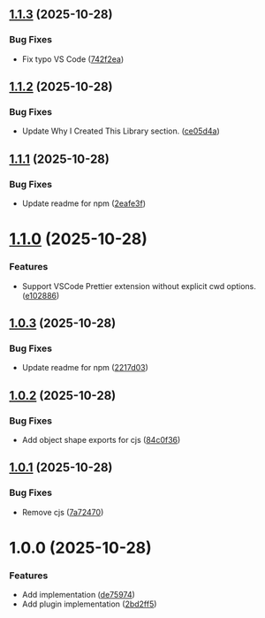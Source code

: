 ## [1.1.3](https://github.com/harryplusplus/prettier-plugin-sql-exec/compare/v1.1.2...v1.1.3) (2025-10-28)


### Bug Fixes

* Fix typo VS Code ([742f2ea](https://github.com/harryplusplus/prettier-plugin-sql-exec/commit/742f2eaef70a30800bb0d945c51f7ffca6aece60))

## [1.1.2](https://github.com/harryplusplus/prettier-plugin-sql-exec/compare/v1.1.1...v1.1.2) (2025-10-28)


### Bug Fixes

* Update Why I Created This Library section. ([ce05d4a](https://github.com/harryplusplus/prettier-plugin-sql-exec/commit/ce05d4a8924d2bf3f3d9a7e26c28d88438db241e))

## [1.1.1](https://github.com/harryplusplus/prettier-plugin-sql-exec/compare/v1.1.0...v1.1.1) (2025-10-28)


### Bug Fixes

* Update readme for npm ([2eafe3f](https://github.com/harryplusplus/prettier-plugin-sql-exec/commit/2eafe3f05420ca233aaa8df1c6efa0979947fbf5))

# [1.1.0](https://github.com/harryplusplus/prettier-plugin-sql-exec/compare/v1.0.3...v1.1.0) (2025-10-28)


### Features

* Support VSCode Prettier extension without explicit cwd options. ([e102886](https://github.com/harryplusplus/prettier-plugin-sql-exec/commit/e102886fef63974287dcc1768e5b74d16d32abb5))

## [1.0.3](https://github.com/harryplusplus/prettier-plugin-sql-exec/compare/v1.0.2...v1.0.3) (2025-10-28)


### Bug Fixes

* Update readme for npm ([2217d03](https://github.com/harryplusplus/prettier-plugin-sql-exec/commit/2217d0356e91ae0fb91a462f139cdb8cc5d023b3))

## [1.0.2](https://github.com/harryplusplus/prettier-plugin-sql-exec/compare/v1.0.1...v1.0.2) (2025-10-28)


### Bug Fixes

* Add object shape exports for cjs ([84c0f36](https://github.com/harryplusplus/prettier-plugin-sql-exec/commit/84c0f36db1bf10bebe764be1add08c7829361e93))

## [1.0.1](https://github.com/harryplusplus/prettier-plugin-sql-exec/compare/v1.0.0...v1.0.1) (2025-10-28)


### Bug Fixes

* Remove cjs ([7a72470](https://github.com/harryplusplus/prettier-plugin-sql-exec/commit/7a72470bfba4f1fab8e8afedaf59bf48a794087a))

# 1.0.0 (2025-10-28)


### Features

* Add implementation ([de75974](https://github.com/harryplusplus/prettier-plugin-sql-exec/commit/de7597486fc9988e32187dea7b39ef2f12258d3e))
* Add plugin implementation ([2bd2ff5](https://github.com/harryplusplus/prettier-plugin-sql-exec/commit/2bd2ff50cf9d46edbc9a0dac0a06ae18a5a561c0))
